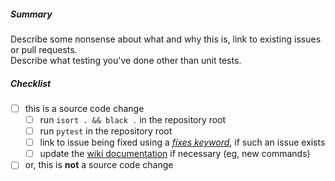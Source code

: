 ##### Summary 

Describe some nonsense about what and why this is, link to existing issues or pull requests.  
Describe what testing you've done other than unit tests.

##### Checklist

* [ ] this is a source code change
  * [ ] run `isort . && black .` in the repository root
  * [ ] run `pytest` in the repository root
  * [ ] link to issue being fixed using a [_fixes keyword_](https://docs.github.com/en/github/managing-your-work-on-github/linking-a-pull-request-to-an-issue), if such an issue exists
  * [ ] update the [wiki documentation](https://github.com/Chippers255/duckbot/wiki) if necessary (eg, new commands)
* [ ] or, this is **not** a source code change
